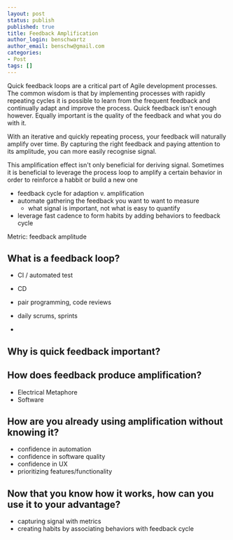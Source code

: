 ```yaml
---
layout: post
status: publish
published: true
title: Feedback Amplification
author_login: benschwartz
author_email: benschw@gmail.com
categories:
- Post
tags: []
---
```


Quick feedback loops are a critical part of Agile development processes. The common
wisdom is that by implementing processes with rapidly repeating cycles it is possible
to learn from the frequent feedback and continually adapt and improve the process.
Quick feedback isn't enough however. Equally important is the quality of the feedback and what you do with it.

<!--more-->

With an iterative and quickly repeating process, your feedback will naturally amplify over time.
By capturing the right feedback and paying attention to its amplitude,
you can more easily recognise signal.



This amplification effect isn't only beneficial for deriving signal. Sometimes
it is beneficial to leverage the process loop to amplify a certain behavior in order to
reinforce a habbit or build a new one



- feedback cycle for adaption v. amplification
- automate gathering the feedback you want to want to measure
	- what signal is important, not what is easy to quantify
- leverage fast cadence to form habits by adding behaviors to feedback cycle

Metric: feedback amplitude

## What is a feedback loop?
- CI / automated test
- CD
- pair programming, code reviews
- daily scrums, sprints

- 
## Why is quick feedback important?

## How does feedback produce amplification?

- Electrical Metaphore
- Software

## How are you already using amplification without knowing it?

- confidence in automation
- confidence in software quality
- confidence in UX
- prioritizing features/functionality

## Now that you know how it works, how can you use it to your advantage?

- capturing signal with metrics
- creating habits by associating behaviors with feedback cycle
